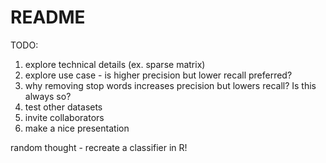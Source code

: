 # README

TODO:
1. explore technical details (ex. sparse matrix)
2. explore use case - is higher precision but lower recall preferred?
3. why removing stop words increases precision but lowers recall? Is this always so?
4. test other datasets
5. invite collaborators
6. make a nice presentation

random thought - recreate a classifier in R!
